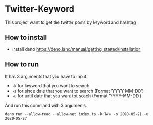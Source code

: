 # Twitter-Keyword
This project want to get the twitter posts by keyword and hashtag

## How to install
- install deno
https://deno.land/manual/getting_started/installation

## How to run
It has 3 arguments that you have to input.
- `-k` for keyword that you want to search
- `-s` for since date that you want to search (Format 'YYYY-MM-DD')
- `-u` for until date that you want tot seach (Format 'YYYY-MM-DD')

And run this command with 3 arguments.
```
deno run --allow-read --allow-net index.ts -k โควิด -s 2020-05-21 -u 2020-05-27
```